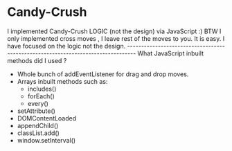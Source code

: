 # Candy-Crush
I implemented Candy-Crush LOGIC (not the design) via JavaScript :)
BTW I only implemented cross moves , I leave rest of the moves to you. It is easy.
I have focused on the logic not the design.
*---------------------------------------------------------------------------------*
What JavaScript inbuilt methods did I used ?
- Whole bunch of addEventListener for drag and drop moves.
- Arrays inbuilt methods such as:
    - includes()
    - forEach()
    - every()
- setAttribute()
- DOMContentLoaded
- appendChild()
- classList.add()
- window.setInterval()
